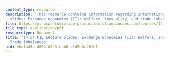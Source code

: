 ```yaml
---
content_type: resource
description: 'This resource contains information regarding international trade lecture
  slides: Exchange economies (II): Welfare, inequality, and trade imbalances.'
file: https://ol-ocw-studio-app-production.s3.amazonaws.com/courses/14-54-international-trade-fall-2016/eba1445ed864d8e3bab6c1d9b0c281b1_MIT14_54F16_Lecture_5.pdf
file_type: application/pdf
resourcetype: Document
title: '14.54 F16 Lecture Slides: Exchange Economies (II): Welfare, Inequality, and
  Trade Imbalances'
uid: eba1445e-d864-d8e3-bab6-c1d9b0c281b1
---
```

